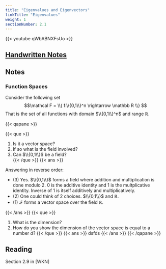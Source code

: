 ```yaml
---
title: "Eigenvalues and Eigenvectors"
linkTitle: "Eigenvalues"
weight: 1
sectionNumber: 2.1
---
```


{{< youtube qWbABNXFsUo >}}  

## [Handwritten Notes](https://girishvarma.in/teaching/linear-algebra-ii/notes/lec1.pdf)


## Notes

### Function Spaces
Consider the following set
$$\mathcal F = \\{ f:\\{0,1\\}^n \rightarrow \mathbb R \\} $$
That is the set of all functions with domain $\\{0,1\\}^n$ and range $\mathbb R$.

{{< qapane >}}

{{< que >}}
1. Is it a vector space?  
2. If so what is the field involved?      
3. Can $\\{0,1\\}$ be a field?  
{{< /que >}}
{{< ans >}}

Answering in reverse order:  

- (3) Yes. $\\{0,1\\}$ forms a field where addition and multiplication is done modulo 2. 0 is the additive identity and 1 is the multplicative identity. Inverse of 1 is itself additively and multiplicatively.
- (2) One could think of 2 choices. $\\{0,1\\}$ and $\mathbb R$.
- (1) $\mathcal F$ forms a vector space over the field $\mathbb R$.

{{< /ans >}}
{{< que >}}
1. What is the dimension?
2. How do you show the dimension of the vector space is equal to a number $d$?
{{< /que >}}
{{< ans >}}
dsfds
{{< /ans >}}
{{< /qapane >}}

## Reading
Section 2.9 in [WKN]